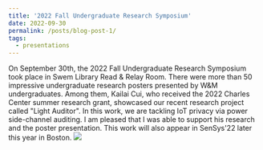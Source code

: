 ```yaml
---
title: '2022 Fall Undergraduate Research Symposium'
date: 2022-09-30
permalink: /posts/blog-post-1/
tags:
  - presentations
---
```


On September 30th, the 2022 Fall Undergraduate Research Symposium took place in Swem Library Read & Relay Room. There were more than 50 impressive undergraduate research posters presented by W&M undergraduates. Among them, Kailai Cui, who received the 2022 Charles Center summer research grant, showcased our recent research project called "Light Auditor". In this work, we are tackling IoT privacy via power side-channel auditing. I am pleased that I was able to support his research and the poster presentation. This work will also appear in SenSys'22 later this year in Boston.
![](2022-09-30-blog-post.png)
